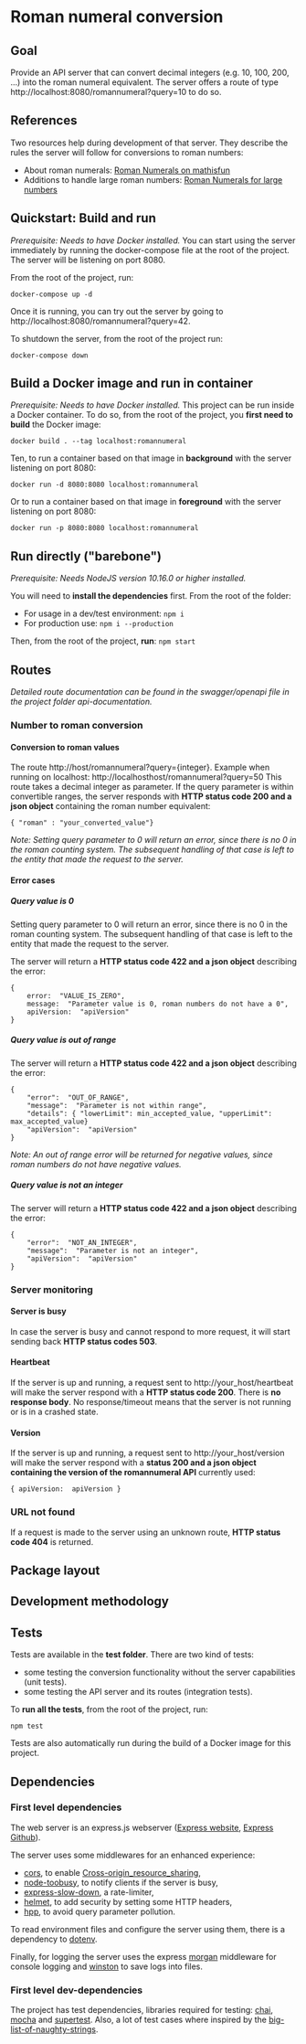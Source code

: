 
# Roman numeral conversion
## Goal
Provide an API server that can convert decimal integers (e.g. 10, 100, 200, ...) into the roman numeral equivalent. The server offers a route of type http://localhost:8080/romannumeral?query=10 to do so.

## References
Two resources help during development of that server. They describe the rules the server will follow for conversions to roman numbers:

 - About roman numerals: [Roman Numerals on mathisfun](https://www.mathsisfun.com/roman-numerals.html)
 - Additions to handle large roman numbers: [Roman Numerals for large numbers](http://roman-numerals.20m.com/)

## Quickstart: Build and run
*Prerequisite: Needs to have Docker installed.*
You can start using the server immediately by running the docker-compose file at the root of the project. The server will be listening on port 8080.

From the root of the project, run:

    docker-compose up -d
Once it is running, you can try out the server by going to http://localhost:8080/romannumeral?query=42. 

To shutdown the server, from the root of the project run:

    docker-compose down

## Build a Docker image and run in container
*Prerequisite: Needs to have Docker installed.*
This project can be run inside a Docker container. 
To do so, from the root of the project,  you **first need to build** the Docker image:

    docker build . --tag localhost:romannumeral

Ten, to run a container based on that image in **background** with the server listening on port 8080:

    docker run -d 8080:8080 localhost:romannumeral

Or to run a container based on that image in **foreground** with the server listening on port 8080:

    docker run -p 8080:8080 localhost:romannumeral

## Run directly ("barebone")
*Prerequisite: Needs NodeJS version 10.16.0 or higher installed.*

You will need to **install the dependencies** first. From the root of the folder:

 - For usage in a dev/test environment: `npm i` 
 - For production use: `npm i --production`

Then, from the root of the project, **run**:    `npm start`

## Routes
*Detailed route documentation can be found in the swagger/openapi file in the project folder api-documentation.* 

### Number to roman conversion
#### Conversion to roman values
The route http://host/romannumeral?query={integer}.
Example when running on localhost: http://localhosthost/romannumeral?query=50
This route takes a decimal integer as parameter. If the query parameter is within convertible ranges, the server responds with **HTTP status code 200 and a json object** containing the roman number equivalent:

    { "roman" : "your_converted_value"}
    
*Note: Setting query parameter to 0 will return an error, since there is no 0 in the roman counting system. The subsequent handling of that case is left to the entity that made the request to the server.*

#### Error cases
##### Query value is 0
Setting query parameter to 0 will return an error, since there is no 0 in the roman counting system. The subsequent handling of that case is left to the entity that made the request to the server.

The server will return a **HTTP status code 422 and a json object** describing the error:

    { 
	    error:  "VALUE_IS_ZERO",
	    message:  "Parameter value is 0, roman numbers do not have a 0",
	    apiVersion:  "apiVersion" 
    }

##### Query value is out of range
The server will return a **HTTP status code 422 and a json object** describing the error:

    { 
	    "error":  "OUT_OF_RANGE",
	    "message":  "Parameter is not within range",
	    "details": { "lowerLimit": min_accepted_value, "upperLimit": max_accepted_value}
	    "apiVersion":  "apiVersion" 
    }

*Note: An out of range error will be returned for negative values, since roman numbers do not have negative values.*
    
##### Query value is not an integer
The server will return a **HTTP status code 422 and a json object** describing the error:

    { 
	    "error":  "NOT_AN_INTEGER",
	    "message":  "Parameter is not an integer",
	    "apiVersion":  "apiVersion" 
    }

### Server monitoring
#### Server is busy
In case the server is busy and cannot respond to more request, it will start sending back **HTTP status codes 503**.

#### Heartbeat
If the server is up and running, a request sent to http://your_host/heartbeat will make the server respond with a **HTTP status code 200**. There is **no response body**.
No response/timeout means that the server is not running or is in a crashed state.

#### Version
If the server is up and running, a request sent to http://your_host/version will make the server respond with a **status 200 and a json object containing the version of the romannumeral API** currently used: 

    { apiVersion:  apiVersion }

### URL not found
If a request is made to the server using an unknown route, **HTTP status code 404** is returned.

## Package layout

## Development methodology

## Tests
Tests are available in the **test folder**. 
There are two kind of tests:
 - some testing the conversion functionality without the server capabilities (unit tests).
 - some testing the API server and its routes (integration tests).
 
To **run all the tests**, from the root of the project, run:

    npm test
    
Tests are also automatically run during the build of a Docker image for this project.

## Dependencies
### First level dependencies
The web server is an express.js webserver ([Express website]([https://expressjs.com/](https://expressjs.com/)), [Express Github]([https://github.com/expressjs/express](https://github.com/expressjs/express))).

The server uses some middlewares for an enhanced experience:

 - [cors](https://www.npmjs.com/package/cors), to enable [Cross-origin_resource_sharing](https://en.wikipedia.org/wiki/Cross-origin_resource_sharing),
 - [node-toobusy](https://www.npmjs.com/package/node-toobusy), to notify clients if the server is busy,
 - [express-slow-down](https://www.npmjs.com/package/express-slow-down), a rate-limiter,
 - [helmet](https://www.npmjs.com/package/helmet), to add security by setting some HTTP headers,
 - [hpp](https://www.npmjs.com/package/hpp), to avoid query parameter pollution.

To read environment files and configure the server using them, there is a dependency to [dotenv](https://www.npmjs.com/package/dotenv).

Finally, for logging the server uses the express [morgan](https://www.npmjs.com/package/morgan) middleware for console logging and [winston](https://www.npmjs.com/package/winston) to save logs into files.

### First level dev-dependencies
The project has test dependencies, libraries required for testing: [chai](https://www.npmjs.com/package/chai), [mocha](https://www.npmjs.com/package/mocha) and [supertest](https://www.npmjs.com/package/supertest).
Also, a lot of test cases where inspired by the [big-list-of-naughty-strings](https://github.com/minimaxir/big-list-of-naughty-strings).

